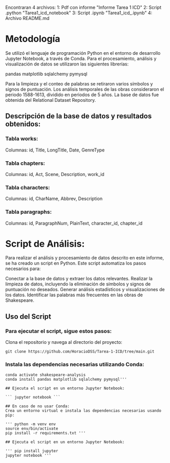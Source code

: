 Encontraran 4 archivos: 
1: Pdf con informe "Informe Tarea 1 ICD"
2: Script .python "Tarea1_icd_notebook"
3: Script .ipynb "Tarea1_icd_.ipynb"
4: Archivo README.md

# Metodología
Se utilizó el lenguaje de programación Python en el entorno de desarrollo Jupyter Notebook, a través de Conda. Para el procesamiento, análisis y visualización de datos se utilizaron las siguientes librerías:

pandas
matplotlib
sqlalchemy
pymysql

Para la limpieza y el conteo de palabras se retiraron varios símbolos y signos de puntuación. Los análisis temporales de las obras consideraron el periodo 1588-1613, dividido en periodos de 5 años. La base de datos fue obtenida del Relational Dataset Repository.

## Descripción de la base de datos y resultados obtenidos: 

### Tabla works:
Columnas: id, Title, LongTitle, Date, GenreType

### Tabla chapters:
Columnas: id, Act, Scene, Description, work_id

### Tabla characters:
Columnas: id, CharName, Abbrev, Description

### Tabla paragraphs:
Columnas: id, ParagraphNum, PlainText, character_id, chapter_id

# Script de Análisis:
Para realizar el análisis y procesamiento de datos descrito en este informe, se ha creado un script en Python. Este script automatiza los pasos necesarios para:

Conectar a la base de datos y extraer los datos relevantes.
Realizar la limpieza de datos, incluyendo la eliminación de símbolos y signos de puntuación no deseados.
Generar análisis estadísticos y visualizaciones de los datos.
Identificar las palabras más frecuentes en las obras de Shakespeare.

##  Uso del Script
### Para ejecutar el script, sigue estos pasos:
Clona el repositorio y navega al directorio del proyecto:

``` git clone https://github.com/HoracioDSS/Tarea-1-ICD/tree/main.git ```

### Instala las dependencias necesarias utilizando Conda:

``` conda create --name shakespeare-analysis python=3.8
conda activate shakespeare-analysis
conda install pandas matplotlib sqlalchemy pymysql'''

## Ejecuta el script en un entorno Jupyter Notebook:

``` jupyter notebook ```

## En caso de no usar Conda: 
Crea un entorno virtual e instala las dependencias necesarias usando pip:

''' python -m venv env
source env/bin/activate   
pip install -r requirements.txt ''' 

## Ejecuta el script en un entorno Jupyter Notebook:

''' pip install jupyter
jupyter notebook '''





